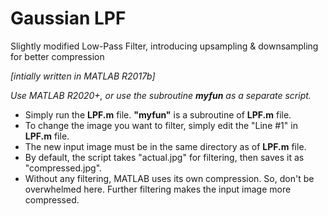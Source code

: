 # Gaussian LPF
Slightly modified Low-Pass Filter, introducing upsampling & downsampling for better compression

*[intially written in MATLAB R2017b]*

*Use MATLAB R2020+, or use the subroutine **myfun** as a separate script.*

- Simply run the **LPF.m** file. **"myfun"** is a subroutine of **LPF.m** file.
- To change the image you want to filter, simply edit the "Line #1" in **LPF.m** file.
- The new input image must be in the same directory as of **LPF.m** file.
- By default, the script takes "actual.jpg" for filtering, then saves it as "compressed.jpg".
- Without any filtering, MATLAB uses its own compression. So, don't be overwhelmed here. Further filtering makes the input image more compressed.
